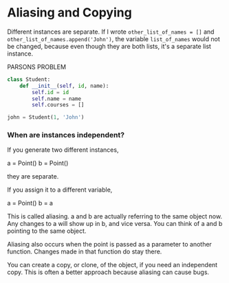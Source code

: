 
# Aliasing and Copying

Different instances are separate. If I wrote `other_list_of_names = []` and `other_list_of_names.append('John')`, the variable `list_of_names` would not be changed, because even though they are both lists, it's a separate list instance.

PARSONS PROBLEM
<!--We are writing a class for Student in the enrollment 
Lines will appear scrambled and student will order them.
-->

```python
class Student:
    def __init__(self, id, name):
        self.id = id
        self.name = name
        self.courses = []

john = Student(1, 'John')
```


### When are instances independent?

If you generate two different instances, 

a = Point()
b = Point()

they are separate.

If you assign it to a different variable,

a = Point()
b = a

This is called aliasing. a and b are actually referring to the same object now. Any changes to a will show up in b, and vice versa. You can think of a and b pointing to the same object.

Aliasing also occurs when the point is passed as a parameter to another function. Changes made in that function do stay there.

You can create a copy, or clone, of the object, if you need an independent copy. This is often a better approach because aliasing can cause bugs. <!-- example -->

<!-- illustrations from thinkpython -->

